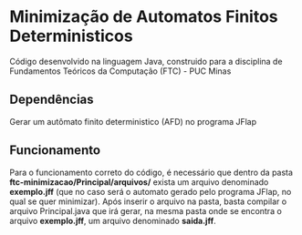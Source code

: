 # Minimização de Automatos Finitos Deterministicos

Código desenvolvido na linguagem Java, construido para a disciplina de Fundamentos Teóricos da Computação (FTC) - PUC Minas

## Dependências ##

Gerar um autômato finito deterministico (AFD) no programa JFlap

## Funcionamento ##

Para o funcionamento correto do código, é necessário que dentro da pasta **ftc-minimizacao/Principal/arquivos/**
exista um arquivo denominado **exemplo.jff** (que no caso será o automato gerado pelo programa JFlap, no qual se quer minimizar).
Após inserir o arquivo na pasta, basta compilar o arquivo Principal.java que irá gerar, 
na mesma pasta onde se encontra o arquivo **exemplo.jff**, um arquivo denominado **saida.jff**.
